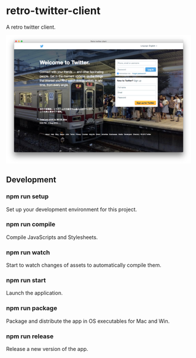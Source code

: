 # retro-twitter-client
A retro twitter client.

![](/images/preview1.png)

## Development
### npm run setup
Set up your development environment for this project.

### npm run compile
Compile JavaScripts and Stylesheets.

### npm run watch
Start to watch changes of assets to automatically compile them.

### npm run start
Launch the application.

### npm run package
Package and distribute the app in OS executables for Mac and Win.

### npm run release
Release a new version of the app.
